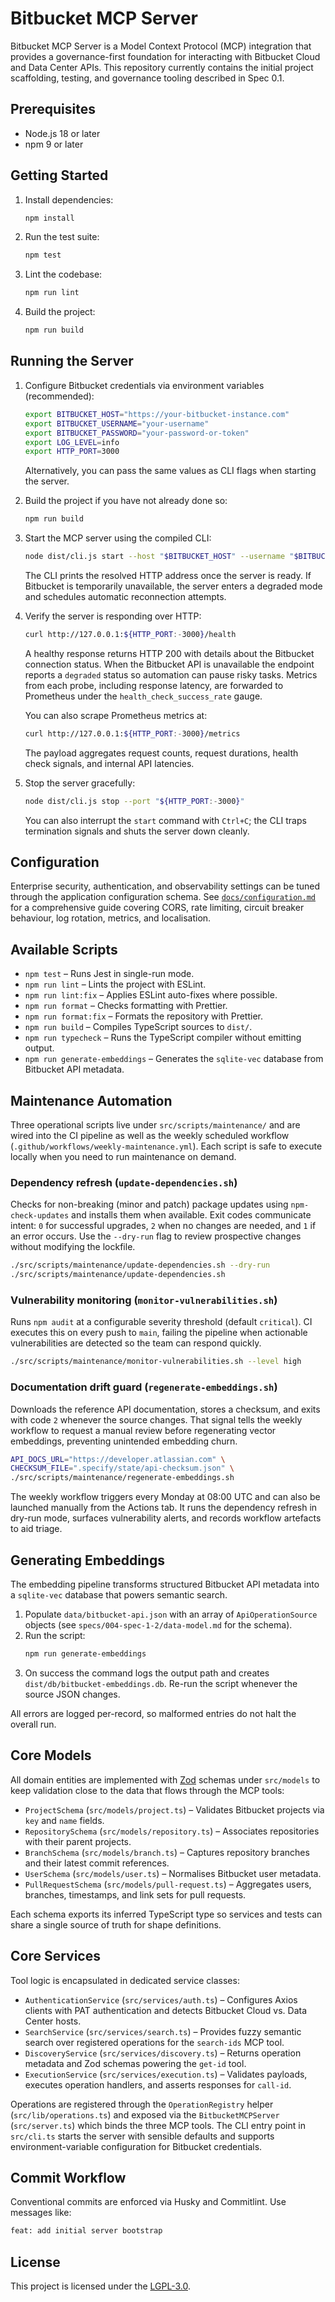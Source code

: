 # Bitbucket MCP Server

Bitbucket MCP Server is a Model Context Protocol (MCP) integration that provides a governance-first foundation for interacting with Bitbucket Cloud and Data Center APIs. This repository currently contains the initial project scaffolding, testing, and governance tooling described in Spec 0.1.

## Prerequisites

- Node.js 18 or later
- npm 9 or later

## Getting Started

1. Install dependencies:
   ```bash
   npm install
   ```
2. Run the test suite:
   ```bash
   npm test
   ```
3. Lint the codebase:
   ```bash
   npm run lint
   ```
4. Build the project:
   ```bash
   npm run build
   ```

## Running the Server

1. Configure Bitbucket credentials via environment variables (recommended):
   ```bash
   export BITBUCKET_HOST="https://your-bitbucket-instance.com"
   export BITBUCKET_USERNAME="your-username"
   export BITBUCKET_PASSWORD="your-password-or-token"
   export LOG_LEVEL=info
   export HTTP_PORT=3000
   ```
   Alternatively, you can pass the same values as CLI flags when starting the server.

2. Build the project if you have not already done so:
   ```bash
   npm run build
   ```

3. Start the MCP server using the compiled CLI:
   ```bash
   node dist/cli.js start --host "$BITBUCKET_HOST" --username "$BITBUCKET_USERNAME" --password "$BITBUCKET_PASSWORD" --port "${HTTP_PORT:-3000}" --log-level "${LOG_LEVEL:-info}"
   ```
   The CLI prints the resolved HTTP address once the server is ready. If Bitbucket is temporarily unavailable, the server enters a degraded mode and schedules automatic reconnection attempts.

4. Verify the server is responding over HTTP:
   ```bash
   curl http://127.0.0.1:${HTTP_PORT:-3000}/health
   ```
   A healthy response returns HTTP 200 with details about the Bitbucket connection status. When the Bitbucket API is unavailable the endpoint reports a `degraded` status so automation can pause risky tasks. Metrics from each probe, including response latency, are forwarded to Prometheus under the `health_check_success_rate` gauge.

   You can also scrape Prometheus metrics at:
   ```bash
   curl http://127.0.0.1:${HTTP_PORT:-3000}/metrics
   ```
   The payload aggregates request counts, request durations, health check signals, and internal API latencies.

5. Stop the server gracefully:
   ```bash
   node dist/cli.js stop --port "${HTTP_PORT:-3000}"
   ```
   You can also interrupt the `start` command with `Ctrl+C`; the CLI traps termination signals and shuts the server down cleanly.

## Configuration

Enterprise security, authentication, and observability settings can be tuned through the application configuration schema. See [`docs/configuration.md`](docs/configuration.md) for a comprehensive guide covering CORS, rate limiting, circuit breaker behaviour, log rotation, metrics, and localisation.

## Available Scripts

- `npm test` – Runs Jest in single-run mode.
- `npm run lint` – Lints the project with ESLint.
- `npm run lint:fix` – Applies ESLint auto-fixes where possible.
- `npm run format` – Checks formatting with Prettier.
- `npm run format:fix` – Formats the repository with Prettier.
- `npm run build` – Compiles TypeScript sources to `dist/`.
- `npm run typecheck` – Runs the TypeScript compiler without emitting output.
- `npm run generate-embeddings` – Generates the `sqlite-vec` database from Bitbucket API metadata.

## Maintenance Automation

Three operational scripts live under `src/scripts/maintenance/` and are wired into the CI pipeline as well as the weekly scheduled workflow (`.github/workflows/weekly-maintenance.yml`). Each script is safe to execute locally when you need to run maintenance on demand.

### Dependency refresh (`update-dependencies.sh`)

Checks for non-breaking (minor and patch) package updates using `npm-check-updates` and installs them when available. Exit codes communicate intent: `0` for successful upgrades, `2` when no changes are needed, and `1` if an error occurs. Use the `--dry-run` flag to review prospective changes without modifying the lockfile.

```bash
./src/scripts/maintenance/update-dependencies.sh --dry-run
./src/scripts/maintenance/update-dependencies.sh
```

### Vulnerability monitoring (`monitor-vulnerabilities.sh`)

Runs `npm audit` at a configurable severity threshold (default `critical`). CI executes this on every push to `main`, failing the pipeline when actionable vulnerabilities are detected so the team can respond quickly.

```bash
./src/scripts/maintenance/monitor-vulnerabilities.sh --level high
```

### Documentation drift guard (`regenerate-embeddings.sh`)

Downloads the reference API documentation, stores a checksum, and exits with code `2` whenever the source changes. That signal tells the weekly workflow to request a manual review before regenerating vector embeddings, preventing unintended embedding churn.

```bash
API_DOCS_URL="https://developer.atlassian.com" \
CHECKSUM_FILE=".specify/state/api-checksum.json" \
./src/scripts/maintenance/regenerate-embeddings.sh
```

The weekly workflow triggers every Monday at 08:00 UTC and can also be launched manually from the Actions tab. It runs the dependency refresh in dry-run mode, surfaces vulnerability alerts, and records workflow artefacts to aid triage.

## Generating Embeddings

The embedding pipeline transforms structured Bitbucket API metadata into a `sqlite-vec` database that powers semantic search.

1. Populate `data/bitbucket-api.json` with an array of `ApiOperationSource` objects (see `specs/004-spec-1-2/data-model.md` for the schema).
2. Run the script:
   ```bash
   npm run generate-embeddings
   ```
3. On success the command logs the output path and creates `dist/db/bitbucket-embeddings.db`. Re-run the script whenever the source JSON changes.

All errors are logged per-record, so malformed entries do not halt the overall run.

## Core Models

All domain entities are implemented with [Zod](https://zod.dev) schemas under `src/models` to keep validation close to the data that flows through the MCP tools:

- `ProjectSchema` (`src/models/project.ts`) – Validates Bitbucket projects via `key` and `name` fields.
- `RepositorySchema` (`src/models/repository.ts`) – Associates repositories with their parent projects.
- `BranchSchema` (`src/models/branch.ts`) – Captures repository branches and their latest commit references.
- `UserSchema` (`src/models/user.ts`) – Normalises Bitbucket user metadata.
- `PullRequestSchema` (`src/models/pull-request.ts`) – Aggregates users, branches, timestamps, and link sets for pull requests.

Each schema exports its inferred TypeScript type so services and tests can share a single source of truth for shape definitions.

## Core Services

Tool logic is encapsulated in dedicated service classes:

- `AuthenticationService` (`src/services/auth.ts`) – Configures Axios clients with PAT authentication and detects Bitbucket Cloud vs. Data Center hosts.
- `SearchService` (`src/services/search.ts`) – Provides fuzzy semantic search over registered operations for the `search-ids` MCP tool.
- `DiscoveryService` (`src/services/discovery.ts`) – Returns operation metadata and Zod schemas powering the `get-id` tool.
- `ExecutionService` (`src/services/execution.ts`) – Validates payloads, executes operation handlers, and asserts responses for `call-id`.

Operations are registered through the `OperationRegistry` helper (`src/lib/operations.ts`) and exposed via the `BitbucketMCPServer` (`src/server.ts`) which binds the three MCP tools. The CLI entry point in `src/cli.ts` starts the server with sensible defaults and supports environment-variable configuration for Bitbucket credentials.

## Commit Workflow

Conventional commits are enforced via Husky and Commitlint. Use messages like:

```bash
feat: add initial server bootstrap
```

## License

This project is licensed under the [LGPL-3.0](LICENSE).
